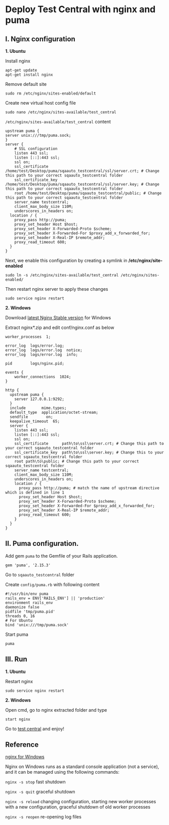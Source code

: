 # Deploy Test Central with nginx and puma

## I. Nginx configuration

  **1. Ubuntu**

  Install nginx

    apt-get update
    apt-get install nginx

  Remove default site

    sudo rm /etc/nginx/sites-enabled/default

  Create new virtual host config file

    sudo nano /etc/nginx/sites-available/test_central

  `/etc/nginx/sites-available/test_central` content

    upstream puma {
    server unix:///tmp/puma.sock;
    }
    server {
        # SSL configuration
        listen 443 ssl;
        listen [::]:443 ssl;
        ssl on;
        ssl_certificate     /home/test/Desktop/puma/sqaauto_testcentral/ssl/server.crt; # Change this path to your correct sqaauto_testcentral folder
        ssl_certificate_key /home/test/Desktop/puma/sqaauto_testcentral/ssl/server.key; # Change this path to your correct sqaauto_testcentral folder
        root /home/test/Desktop/puma/sqaauto_testcentral/public; # Change this path to your correct sqaauto_testcentral folder
        server_name testcentral;
        client_max_body_size 110M;
		underscores_in_headers on;
      location / {
        proxy_pass http://puma;
        proxy_set_header Host $host;
        proxy_set_header X-Forwarded-Proto $scheme;
        proxy_set_header X-Forwarded-For $proxy_add_x_forwarded_for;
        proxy_set_header X-Real-IP $remote_addr;
        proxy_read_timeout 600;
      }
    }

  Next, we enable this configuration by creating a symlink in **/etc/nginx/site-enabled**

    sudo ln -s /etc/nginx/sites-available/test_central /etc/nginx/sites-enabled/

  Then restart nginx server to apply these changes

    sudo service nginx restart

  **2. Windows**

  Download [latest Nginx Stable version](http://nginx.org/en/download.html) for Windows

  Extract nginx*.zip and edit conf/nginx.conf as below

    worker_processes  1;

    error_log  logs/error.log;
    error_log  logs/error.log  notice;
    error_log  logs/error.log  info;

    pid        logs/nginx.pid;

    events {
        worker_connections  1024;
    }

    http {
      upstream puma {
        server 127.0.0.1:9292;
      }
      include       mime.types;
      default_type  application/octet-stream;
      sendfile        on;
      keepalive_timeout  65;
      server {
        listen 443 ssl;
        listen [::]:443 ssl;
        ssl on;
        ssl_certificate      path\to\ssl\server.crt; # Change this path to your correct sqaauto_testcentral folder
        ssl_certificate_key  path\to\ssl\server.key; # Change this to your correct sqaauto_testcentral folder
        root path\to\public; # Change this path to your correct sqaauto_testcentral folder
        server_name testcentral;
        client_max_body_size 110M;
        underscores_in_headers on;
        location / {
          proxy_pass http://puma; # match the name of upstream directive which is defined in line 1
          proxy_set_header Host $host;
          proxy_set_header X-Forwarded-Proto $scheme;
          proxy_set_header X-Forwarded-For $proxy_add_x_forwarded_for;
          proxy_set_header X-Real-IP $remote_addr;
          proxy_read_timeout 600;
        }
      }
    }

## II. Puma configuration.

  Add gem `puma` to the Gemfile of your Rails application.

    gem 'puma', '2.15.3'

  Go to `sqaauto_testcentral` folder

  Create `config/puma.rb` with following content

    #!/usr/bin/env puma
    rails_env = ENV['RAILS_ENV'] || 'production'
    environment rails_env
    daemonize false
    pidfile 'tmp/puma.pid'
    threads 0, 16
    # For Ubuntu
    bind 'unix:///tmp/puma.sock'

  Start puma

    puma

## III. Run

  **1. Ubuntu**

  Restart nginx

    sudo service nginx restart

  **2. Windows**

  Open cmd, go to nginx extracted folder and type

    start nginx

  Go to [test central](https://localhost) and enjoy!

## Reference

[nginx for Windows](http://nginx.org/en/docs/windows.html)

Nginx on Windows runs as a standard console application (not a service), and it can be managed using the following commands:

`nginx -s stop`	fast shutdown

`nginx -s quit`	graceful shutdown

`nginx -s reload`	changing configuration, starting new worker processes with a new configuration, graceful shutdown of old worker processes

`nginx -s reopen`	re-opening log files
